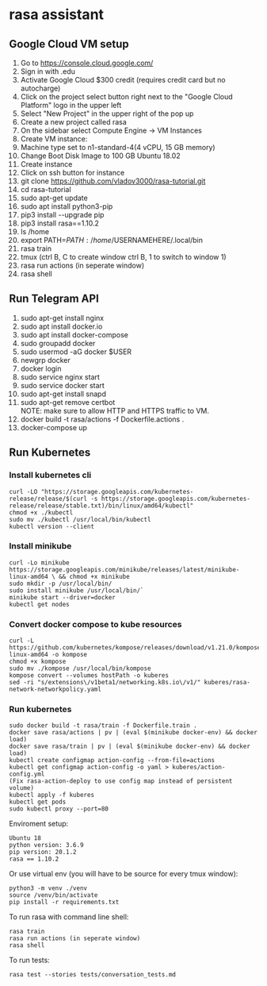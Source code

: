 # rasa assistant

## Google Cloud VM setup

1. Go to https://console.cloud.google.com/
2. Sign in with .edu
3. Activate Google Cloud $300 credit (requires credit card but no autocharge)
3. Click on the project select button right next to the "Google Cloud Platform" logo in the upper left
4. Select "New Project" in the upper right of the pop up
5. Create a new project called rasa
6. On the sidebar select Compute Engine -> VM Instances
7. Create VM instance:
8. Machine type set to n1-standard-4(4 vCPU, 15 GB memory)
9. Change Boot Disk Image to 100 GB Ubuntu 18.02
10. Create instance
11. Click on ssh button for instance
12. git clone https://github.com/vladov3000/rasa-tutorial.git
12. cd rasa-tutorial
13. sudo apt-get update
14. sudo apt install python3-pip
15. pip3 install --upgrade pip
16. pip3 install rasa==1.10.2
16. ls /home
17. export PATH=$PATH:/home/$USERNAMEHERE/.local/bin
18. rasa train
19. tmux (ctrl B, C to create window ctrl B, 1 to switch to window 1)
19. rasa run actions (in seperate window)
20. rasa shell

## Run Telegram API

1. sudo apt-get install nginx
2. sudo apt install docker.io
3. sudo apt install docker-compose
6. sudo groupadd docker
7. sudo usermod -aG docker $USER
8. newgrp docker 
9. docker login
10. sudo service nginx start
11. sudo service docker start
13. sudo apt-get install snapd
14. sudo apt-get remove certbot  
NOTE: make sure to allow HTTP and HTTPS traffic to VM. 
15. docker build -t rasa/actions -f Dockerfile.actions .
13. docker-compose up

## Run Kubernetes

### Install kubernetes cli
    curl -LO "https://storage.googleapis.com/kubernetes-release/release/$(curl -s https://storage.googleapis.com/kubernetes-release/release/stable.txt)/bin/linux/amd64/kubectl"
    chmod +x ./kubectl
    sudo mv ./kubectl /usr/local/bin/kubectl
    kubectl version --client

### Install minikube
    curl -Lo minikube https://storage.googleapis.com/minikube/releases/latest/minikube-linux-amd64 \ && chmod +x minikube
    sudo mkdir -p /usr/local/bin/
    sudo install minikube /usr/local/bin/`
    minikube start --driver=docker
    kubectl get nodes
    
### Convert docker compose to kube resources
    curl -L https://github.com/kubernetes/kompose/releases/download/v1.21.0/kompose-linux-amd64 -o kompose
    chmod +x kompose
    sudo mv ./kompose /usr/local/bin/kompose
    kompose convert --volumes hostPath -o kuberes
    sed -ri "s/extensions\/v1beta1/networking.k8s.io\/v1/" kuberes/rasa-network-networkpolicy.yaml
    
### Run kubernetes
    sudo docker build -t rasa/train -f Dockerfile.train .
    docker save rasa/actions | pv | (eval $(minikube docker-env) && docker load)
    docker save rasa/train | pv | (eval $(minikube docker-env) && docker load)
    kubectl create configmap action-config --from-file=actions
    kubectl get configmap action-config -o yaml > kuberes/action-config.yml
    (Fix rasa-action-deploy to use config map instead of persistent volume)
    kubectl apply -f kuberes
    kubectl get pods
    sudo kubectl proxy --port=80

Enviroment setup:

    Ubuntu 18
    python version: 3.6.9
    pip version: 20.1.2
    rasa == 1.10.2
    
Or use virtual env (you will have to be source for every tmux window):

    python3 -m venv ./venv
    source /venv/bin/activate
    pip install -r requirements.txt

To run rasa with command line shell:

    rasa train
    rasa run actions (in seperate window)
    rasa shell
    
To run tests:

    rasa test --stories tests/conversation_tests.md
